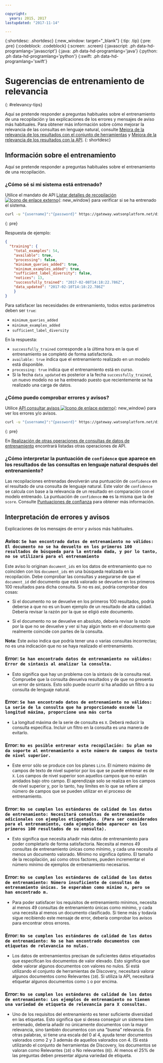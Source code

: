 ```yaml
---

copyright:
  years: 2015, 2017
lastupdated: "2017-11-14"

---
```


{:shortdesc: .shortdesc}
{:new_window: target="_blank"}
{:tip: .tip}
{:pre: .pre}
{:codeblock: .codeblock}
{:screen: .screen}
{:javascript: .ph data-hd-programlang='javascript'}
{:java: .ph data-hd-programlang='java'}
{:python: .ph data-hd-programlang='python'}
{:swift: .ph data-hd-programlang='swift'}

# Sugerencias de entrenamiento de relevancia
{: #relevancy-tips}

 Aquí se pretende responder a preguntas habituales sobre el entrenamiento de una recopilación y las explicaciones de los errores y mensajes de aviso más habituales. Para obtener más información sobre cómo mejorar la relevancia de las consultas en lenguaje natural, consulte [Mejora de la relevancia de los resultados con el conjunto de herramientas](/docs/services/discovery/train-tooling.html) y [Mejora de la relevancia de los resultados con la API](/docs/services/discovery/train.html).
{: shortdesc}

## Información sobre el entrenamiento

Aquí se pretende responder a preguntas habituales sobre el entrenamiento de una recopilación. 

### ¿Cómo sé si mi sistema está entrenado?

Utilice el mandato de API [Listar detalles de recopilación ![Icono de enlace externo](../../icons/launch-glyph.svg "Icono de enlace externo")](https://www.ibm.com/watson/developercloud/discovery/api/v1/?curl#list-collection-details){: new_window} para verificar si se ha entrenado el sistema.   

```bash
curl -u "{username}":"{password}" https://gateway.watsonplatform.net/discovery/api/v1/environments/{environment_id}/collections/{collection_id}?version=2017-11-07"
```
{: pre}

Respuesta de ejemplo:

```json
{
  "training": {
    "total_examples": 54,
    "available": true,
    "processing": false,
    "minimum_queries_added": true,
    "minimum_examples_added": true,
    "sufficient_label_diversity": false,
    "notices": 13,
    "successfully_trained": "2017-02-08T14:18:22.786Z",
    "data_updated": "2017-02-10T14:18:22.786Z"
    }
}
```

Para satisfacer las necesidades de entrenamiento, todos estos parámetros deben ser `true`:
- `minimum_queries_added`
- `minimum_examples_added`
- `sufficient_label_diversity`   

En la respuesta:
- `successfully_trained` corresponde a la última hora en la que el entrenamiento se completó de forma satisfactoria. 
- `available: true` indica que el entrenamiento realizado en un modelo está disponible. 
- `processing: true` indica que el entrenamiento está en curso. 
-  Si la fecha `data_updated` es posterior a la fecha `successfully_trained`, un nuevo modelo no se ha entrenado puesto que recientemente se ha realizado una carga de datos.   

### ¿Cómo puedo comprobar errores y avisos?

Utilice [API consultar avisos ![Icono de enlace externo](../../icons/launch-glyph.svg "Icono de enlace externo")](http://www.ibm.com/watson/developercloud/discovery/api/v1/#query-notices){: new_window} para ver los errores y/o avisos.   

```bash
curl -u "{username}":"{password}" https://gateway.watsonplatform.net/discovery/api/v1/environments/{environment_id}/collections/{collection_id}/notices?version=2017-11-07"
```
{: pre}

En [Realización de otras operaciones de consultas de datos de entrenamiento](/docs/services/discovery/train.html#training-data-operations) encontrará listadas otras operaciones de API. 

### ¿Cómo interpretar la puntuación de `confidence` que aparece en los resultados de las consultas en lenguaje natural después del entrenamiento? 

Las recopilaciones entrenadas devolverán una puntuación de `confidence` en el resultado de una consulta de lenguaje natural. Este valor de `confidence` se calcula con base a la relevancia de un resultado en comparación con el modelo entrenado. La puntuación de `confidence` **no** es la misma que la de `score`. Consulte [Puntuaciones de confianza](/docs/services/discovery/train-tooling.html#confidence) para obtener más información.   

## Interpretación de errores y avisos

Explicaciones de los mensajes de error y avisos más habituales. 

### Aviso: `Se han encontrado datos de entrenamiento no válidos: El documento no se ha devuelto en los primeros 100 resultados de búsqueda para la entrada dada, y por lo tanto, no se utilizará para el entrenamiento`

Este aviso lo originan `document_ids` en los datos de entrenamiento que no coinciden con los `document_ids` en una búsqueda realizada en la recopilación. Debe comprobar las consultas y asegurarse de que el `document_id` del documento que está valorado se devuelve en los primeros 100 resultados para dicha consulta. Si no es así, podría comprobar dos cosas:   

- Si el documento no se devuelve en los primeros 100 resultados, podría deberse a que no es un buen ejemplo de un resultado de alta calidad. Debería revisar la razón por la que se eligió este documento.   

- Si el documento no se devuelve en absoluto, debería revisar la razón por la que no se devuelve y ver si hay algún texto en el documento que realmente coincide con partes de la consulta.   

**Nota:** Este aviso indica que podría tener una o varias consultas incorrectas; no es una indicación que no se haya realizado el entrenamiento.   

### Error: `Se han encontrado datos de entrenamiento no válidos: Error de sintaxis al analizar la consulta. `

- Esto significa que hay un problema con la sintaxis de la consulta real. Compruebe que la consulta devuelva resultados y de que no presenta un error de sintaxis. Esto sólo puede ocurrir si ha añadido un filtro a su consulta de lenguaje natural. 

### Error: `Se han encontrado datos de entrenamiento no válidos: La serie de la consulta que ha proporcionado excede la longitud máxima, proporcione una más corta`

- La longitud máxima de la serie de consulta es `X`. Deberá reducir la consulta específica. Incluir un filtro en la consulta es una manera de evitarlo.   

### Error: `No es posible entrenar esta recopilación: Su plan no da soporte al entrenamiento a este número de campos de texto de nivel superior. `

- Este error sólo se produce con los planes `Lite`. El número máximo de campos de texto de nivel superior por los que se puede entrenar es de `X`. Los campos de nivel superior son aquellos campos que no están anidados bajo otro campo. El aprendizaje solo se realiza en los campos de nivel superior y, por lo tanto, hay límites en lo que se refiere al número de campos que se pueden utilizar en el proceso de entrenamiento.   

### Error: `No se cumplen los estándares de calidad de los datos de entrenamiento: Necesitará consultas de entrenamiento adicionales con ejemplos etiquetados. (Para ser considerados para el entrenamiento, cada ejemplo debe aparecer en los primeros 100 resultados de su consulta). `

- Esto significa que necesita añadir más datos de entrenamiento para poder completarlo de forma satisfactoria. Necesita al menos 49 consultas de entrenamiento únicas como mínimo, y cada una necesita al menos un documento valorado. Mínimo no significa óptimo. El tamaño de la recopilación, así como otros factores, pueden incrementar el número mínimo de ejemplos de entrenamiento necesarios.   

### Error: `No se cumplen los estándares de calidad de los datos de entrenamiento: Número insuficiente de consultas de entrenamiento únicas. Se esperaban como mínimo n, pero se han encontrado m.`

- Para poder satisfacer los requisitos de entrenamiento mínimos, necesita al menos 49 consultas de entrenamiento únicas como mínimo, y cada una necesita al menos un documento clasificado. Si tiene más y todavía sigue recibiendo este mensaje de error, debería comprobar los avisos para encontrar otros errores.   

### Error: `No se cumplen los estándares de calidad de los datos de entrenamiento: No se han encontrado documentos con etiquetas de relevancia no nulas.` 

- Los datos de entrenamientos precisan de suficientes datos etiquetados que especifican los documentos de valor elevado. Esto significa que debe valorar algunos documentos con valores no nulos. Si está utilizando el conjunto de herramientas de Discovery, necesitará valorar algunos documentos como Relevantes (`10`). Si utiliza la API, necesitará etiquetar algunos documentos como `1` o por encima.    

### Error: `No se cumplen los estándares de calidad de los datos de entrenamiento: Los ejemplos de entrenamiento no tienen una variedad de etiqueta de relevancia para X consultas. ` 

- Uno de los requisitos del entrenamiento es tener suficiente diversidad en las etiquetas. Esto significa que si desea conseguir un sistema bien entrenado, debería añadir no únicamente documentos con la mayor relevancia, sino también documentos con una "buena" relevancia. En otras palabras, si tiene una escala del 0 al 4, ayuda tener documentos valorados como 2 y 3 además de aquellos valorados con 4. (Si está utilizando el conjunto de herramientas de Discovery, los documentos se valoran como Relevantes (`10`) o No relevantes (`0`)). Al menos el 25% de las preguntas deben presentar alguna variedad de etiqueta.    
